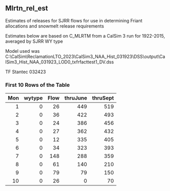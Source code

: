 ## Mlrtn_rel_est
Estimates of releases for SJRR flows for use in determining Friant allocations and snowmelt release requirements

Estimates below are based on C_MLRTM from a CalSim 3 run for 1922-2015, averaged by SJRR WY type

Model used was C:\CalSim\ReclamationLTO_2023\CalSim3_NAA_Hist_031923\DSS\output\CalSim3_Hist_NAA_031923_LOD0_txfrfacttest1_DV.dss

TF Stantec 032423

### First 10 Rows of the Table
|   Mon |   wytype |   Flow |   thruJune |   thruSept |
|------:|---------:|-------:|-----------:|-----------:|
|     1 |        0 |     26 |        449 |        519 |
|     2 |        0 |     36 |        422 |        493 |
|     3 |        0 |     24 |        386 |        456 |
|     4 |        0 |     27 |        362 |        432 |
|     5 |        0 |     12 |        335 |        405 |
|     6 |        0 |     34 |        323 |        393 |
|     7 |        0 |    148 |        288 |        359 |
|     8 |        0 |     61 |        140 |        210 |
|     9 |        0 |     79 |         79 |        150 |
|    10 |        0 |     26 |          0 |         70 |
